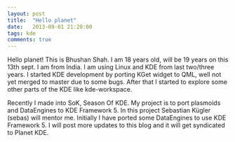 ```yaml
---
layout: post
title:  "Hello planet"
date:   2013-09-01 21:20:00
tags: kde
comments: true
---
```


Hello planet! This is Bhushan Shah. I am 18 years old, will be 19 years on this 13th sept. I am from India. I am using Linux and KDE from last two/three years. I started KDE development by porting KGet widget to QML, well not yet merged to master due to some bugs. After that I started to explore some other parts of the KDE like kde-workspace.

Recently I made into SoK, Season Of KDE. My project is to port plasmoids and DataEngines to KDE Framework 5. In this project Sebastian Kügler (sebas) will mentor me. Initially I have ported some DataEngines to use KDE Framework 5. I will post more updates to this blog and it will get syndicated to Planet KDE.

